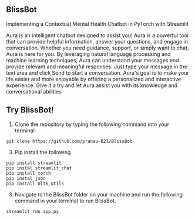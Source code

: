 ## BlissBot

Implementing a Contextual Mental Health Chatbot in PyTorch with Streamlit

Aura is an intelligent chatbot designed to assist you! Aura is a powerful tool that can provide helpful information, answer your questions, and engage in conversation. Whether you need guidance, support, or simply want to chat, Aura is here for you. By leveraging natural language processing and machine learning techniques, Aura can understand your messages and provide relevant and meaningful responses. Just type your message in the text area and click Send to start a conversation. Aura's goal is to make your life easier and more enjoyable by offering a personalized and interactive experience. Give it a try and let Aura assist you with its knowledge and conversational abilities

## Try BlissBot!
1. Clone the repository by typing the following command into your terminal:
```
git clone https://github.com/pranav-B21/BlissBot
```

3. Pip install the following
```
pip install streamlit
pip instal streamlit_chat
pip install torch
pip instal json
pip install nltk_utils
```

3. Navigate to the BlissBot folder on your machine and run the following command in your terminal to run BlissBot.
```
streamlit run app.py
```


